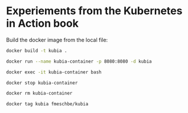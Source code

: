 # Experiements from the Kubernetes in Action book

Build the docker image from the local file:

```sh
docker build -t kubia .
```

```sh
docker run --name kubia-container -p 8080:8080 -d kubia
```

```sh
docker exec -it kubia-container bash
```

```sh
docker stop kubia-container
```

```sh
docker rm kubia-container
```

```sh
docker tag kubia fmeschbe/kubia
```
